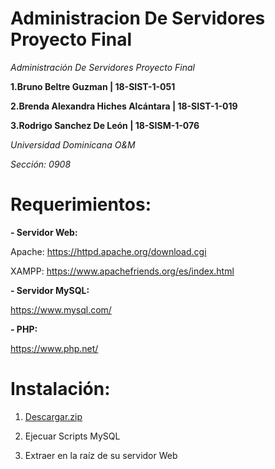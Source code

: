 # Administracion De Servidores Proyecto Final
_Administración De Servidores Proyecto Final_

**1.Bruno Beltre Guzman | 18-SIST-1-051**

**2.Brenda Alexandra Hiches Alcántara | 18-SIST-1-019**

**3.Rodrigo Sanchez De León | 18-SISM-1-076**

_Universidad Dominicana O&M_

_Sección: 0908_

# Requerimientos:

**- Servidor Web:**

Apache: https://httpd.apache.org/download.cgi

XAMPP: https://www.apachefriends.org/es/index.html

**- Servidor MySQL:**

https://www.mysql.com/

**- PHP:**

https://www.php.net/

# Instalación:

1. [Descargar.zip](https://codeload.github.com/BrunoBeltreGuzman/Administracion-De-Servidores-Proyecto-Final/zip/refs/heads/master)

3. Ejecuar Scripts MySQL

2. Extraer en la raíz de su servidor Web
